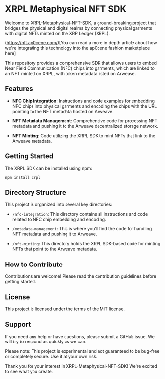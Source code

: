 # XRPL Metaphysical NFT SDK

Welcome to XRPL-Metaphysical-NFT-SDK, a ground-breaking project that bridges the physical and digital realms by connecting physical garments with digital NFTs minted on the XRP Ledger (XRPL). 

(https://nft.ap0cene.com/)[You can read a more in depth article about how we're integrating this technology into the ap0cene fashion marketplace here]

This repository provides a comprehensive SDK that allows users to embed Near Field Communication (NFC) chips into garments, which are linked to an NFT minted on XRPL, with token metadata listed on Arweave. 

## Features

- **NFC Chip Integration**: Instructions and code examples for embedding NFC chips into physical garments and encoding the chips with the URL pointing to the NFT metadata hosted on Arweave.

- **NFT Metadata Management**: Comprehensive code for processing NFT metadata and pushing it to the Arweave decentralized storage network.

- **NFT Minting**: Code utilizing the XRPL SDK to mint NFTs that link to the Arweave metadata.

## Getting Started

The XRPL SDK can be installed using npm:

```bash
npm install xrpl
```

## Directory Structure

This project is organized into several key directories:

- `/nfc-integration`: This directory contains all instructions and code related to NFC chip embedding and encoding. 

- `/metadata-management`: This is where you'll find the code for handling NFT metadata and pushing it to Arweave.

- `/nft-minting`: This directory holds the XRPL SDK-based code for minting NFTs that point to the Arweave metadata.

## How to Contribute

Contributions are welcome! Please read the contribution guidelines before getting started.

## License

This project is licensed under the terms of the MIT license.

## Support

If you need any help or have questions, please submit a GitHub issue. We will try to respond as quickly as we can.

Please note: This project is experimental and not guaranteed to be bug-free or completely secure. Use it at your own risk.

Thank you for your interest in XRPL-Metaphysical-NFT-SDK! We're excited to see what you create.
